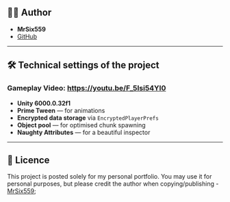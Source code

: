 ## 🧑‍💻 Author

- **MrSix559**
- [GitHub](https://github.com/MrSix559)

---
## 🛠️ Technical settings of the project
### Gameplay Video: https://youtu.be/F_5Isi54YI0
- **Unity 6000.0.32f1**
- **Prime Tween** — for animations
- **Encrypted data storage** via `EncryptedPlayerPrefs`
- **Object pool** — for optimised chunk spawning
- **Naughty Attributes** — for a beautiful inspector

---

## 📜 Licence
This project is posted solely for my personal portfolio. You may use it for personal purposes, but please credit the author when copying/publishing - [MrSix559](https://github.com/MrSix559);
